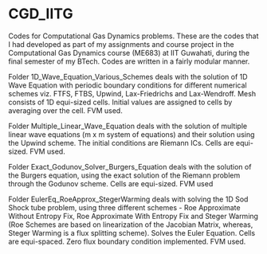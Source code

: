 # CGD_IITG
Codes for Computational Gas Dynamics problems. These are the codes that I had developed as part of my assignments and course project in the Computational Gas Dynamics course (ME683) at IIT Guwahati, during the final semester of my BTech. Codes are written in a fairly modular manner. 

Folder 1D_Wave_Equation_Various_Schemes deals with the solution of 1D Wave Equation with periodic boundary conditions for different numerical schemes viz. FTFS, FTBS, Upwind, Lax-Friedrichs and Lax-Wendroff. Mesh consists of 1D equi-sized cells. Initial values are assigned to cells by averaging over the cell. FVM used.

Folder Multiple_Linear_Wave_Equation deals with the solution of multiple linear wave equations (m x m system of equations) and their solution using the Upwind scheme. The initial conditions are Riemann ICs. Cells are equi-sized. FVM used.

Folder Exact_Godunov_Solver_Burgers_Equation deals with the solution of the Burgers equation, using the exact solution of the Riemann problem through the Godunov scheme. Cells are equi-sized. FVM used

Folder EulerEq_RoeApprox_StegerWarming deals with solving the 1D Sod Shock tube problem, using three different schemes - Roe Approximate Without Entropy Fix, Roe Approximate With Entropy Fix and Steger Warming (Roe Schemes are based on linearization of the Jacobian Matrix, whereas, Steger Warming is a flux splitting scheme). Solves the Euler Equation. Cells are equi-spaced. Zero flux boundary condition implemented. FVM used.
